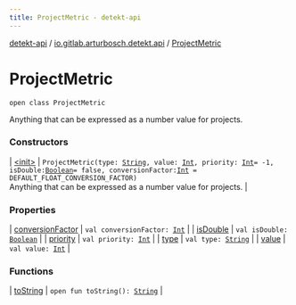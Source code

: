 ```yaml
---
title: ProjectMetric - detekt-api
---
```


[detekt-api](../../index.html) / [io.gitlab.arturbosch.detekt.api](../index.html) / [ProjectMetric](./index.html)

# ProjectMetric

`open class ProjectMetric`

Anything that can be expressed as a number value for projects.

### Constructors

| [&lt;init&gt;](-init-.html) | `ProjectMetric(type: `[`String`](https://kotlinlang.org/api/latest/jvm/stdlib/kotlin/-string/index.html)`, value: `[`Int`](https://kotlinlang.org/api/latest/jvm/stdlib/kotlin/-int/index.html)`, priority: `[`Int`](https://kotlinlang.org/api/latest/jvm/stdlib/kotlin/-int/index.html)` = -1, isDouble: `[`Boolean`](https://kotlinlang.org/api/latest/jvm/stdlib/kotlin/-boolean/index.html)` = false, conversionFactor: `[`Int`](https://kotlinlang.org/api/latest/jvm/stdlib/kotlin/-int/index.html)` = DEFAULT_FLOAT_CONVERSION_FACTOR)`<br>Anything that can be expressed as a number value for projects. |

### Properties

| [conversionFactor](conversion-factor.html) | `val conversionFactor: `[`Int`](https://kotlinlang.org/api/latest/jvm/stdlib/kotlin/-int/index.html) |
| [isDouble](is-double.html) | `val isDouble: `[`Boolean`](https://kotlinlang.org/api/latest/jvm/stdlib/kotlin/-boolean/index.html) |
| [priority](priority.html) | `val priority: `[`Int`](https://kotlinlang.org/api/latest/jvm/stdlib/kotlin/-int/index.html) |
| [type](type.html) | `val type: `[`String`](https://kotlinlang.org/api/latest/jvm/stdlib/kotlin/-string/index.html) |
| [value](value.html) | `val value: `[`Int`](https://kotlinlang.org/api/latest/jvm/stdlib/kotlin/-int/index.html) |

### Functions

| [toString](to-string.html) | `open fun toString(): `[`String`](https://kotlinlang.org/api/latest/jvm/stdlib/kotlin/-string/index.html) |


